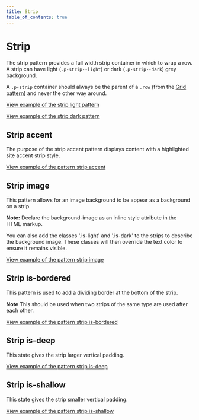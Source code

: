 ```yaml
---
title: Strip
table_of_contents: true
---
```


# Strip

The strip pattern provides a full width strip container in which to wrap a row. A strip can have light (`.p-strip--light`) or dark (`.p-strip--dark`) grey background.

A `.p-strip` container should always be the parent of a `.row` (from the [Grid pattern](/en/patterns/grid/)) and never the other way around.

<a href="https://vanilla-framework.github.io/vanilla-framework/examples/patterns/strips/strips-light/"
    class="js-example">
    View example of the strip light pattern
</a>

<a href="https://vanilla-framework.github.io/vanilla-framework/examples/patterns/strips/strips-dark/"
    class="js-example">
    View example of the strip dark pattern
</a>


## Strip accent
The purpose of the strip accent pattern displays content with a highlighted
site accent strip style.

<a href="https://vanilla-framework.github.io/vanilla-framework//examples/patterns/strip/accent/"
  class="js-example">
  View example of the pattern strip accent
</a>

## Strip image
This pattern allows for an image background to be appear as a background on a strip.

**Note:** Declare the background-image as an inline style attribute in the HTML markup.

You can also add the classes '.is-light' and '.is-dark' to the strips to describe the background image.
These classes will then override the text color to ensure it remains visible.

<a href="https://vanilla-framework.github.io/vanilla-framework//examples/patterns/strip/image/"
  class="js-example">
  View example of the pattern strip image
</a>

## Strip is-bordered
This pattern is used to add a dividing border at the bottom of the strip.

**Note** This should be used when two strips of the same type are used after each other.

<a href="https://vanilla-framework.github.io/vanilla-framework//examples/patterns/strip/is-bordered/"
  class="js-example">
  View example of the pattern strip is-bordered
</a>

## Strip is-deep
This state gives the strip larger vertical padding.

<a href="https://vanilla-framework.github.io/vanilla-framework//examples/patterns/strip/deep/"
  class="js-example">
  View example of the pattern strip is-deep
</a>

## Strip is-shallow
This state gives the strip smaller vertical padding.

<a href="https://vanilla-framework.github.io/vanilla-framework//examples/patterns/strip/shallow/"
  class="js-example">
  View example of the pattern strip is-shallow
</a>
